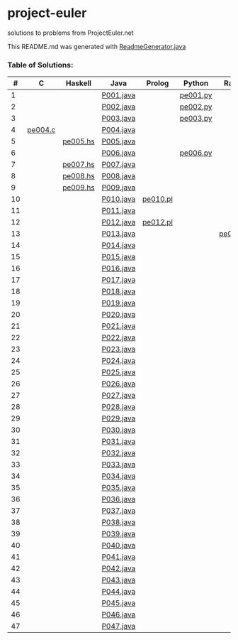 # project-euler
solutions to problems from ProjectEuler.net

This README.md was generated with [ReadmeGenerator.java](https://github.com/pepers/project-euler/blob/master/java/src/main/java/ReadmeGenerator.java)

### Table of Solutions:
| # | C | Haskell | Java | Prolog | Python | Racket | 
| --- | --- | --- | --- | --- | --- | --- | 
| 1 |  |  | [P001.java](https://github.com/pepers/project-euler/blob/master/java/src/main/java/P001.java) |  | [pe001.py](https://github.com/pepers/project-euler/blob/master/python/pe001.py) |  | 
| 2 |  |  | [P002.java](https://github.com/pepers/project-euler/blob/master/java/src/main/java/P002.java) |  | [pe002.py](https://github.com/pepers/project-euler/blob/master/python/pe002.py) |  | 
| 3 |  |  | [P003.java](https://github.com/pepers/project-euler/blob/master/java/src/main/java/P003.java) |  | [pe003.py](https://github.com/pepers/project-euler/blob/master/python/pe003.py) |  | 
| 4 | [pe004.c](https://github.com/pepers/project-euler/blob/master/c/pe004.c) |  | [P004.java](https://github.com/pepers/project-euler/blob/master/java/src/main/java/P004.java) |  |  |  | 
| 5 |  | [pe005.hs](https://github.com/pepers/project-euler/blob/master/haskell/pe005.hs) | [P005.java](https://github.com/pepers/project-euler/blob/master/java/src/main/java/P005.java) |  |  |  | 
| 6 |  |  | [P006.java](https://github.com/pepers/project-euler/blob/master/java/src/main/java/P006.java) |  | [pe006.py](https://github.com/pepers/project-euler/blob/master/python/pe006.py) |  | 
| 7 |  | [pe007.hs](https://github.com/pepers/project-euler/blob/master/haskell/pe007.hs) | [P007.java](https://github.com/pepers/project-euler/blob/master/java/src/main/java/P007.java) |  |  |  | 
| 8 |  | [pe008.hs](https://github.com/pepers/project-euler/blob/master/haskell/pe008.hs) | [P008.java](https://github.com/pepers/project-euler/blob/master/java/src/main/java/P008.java) |  |  |  | 
| 9 |  | [pe009.hs](https://github.com/pepers/project-euler/blob/master/haskell/pe009.hs) | [P009.java](https://github.com/pepers/project-euler/blob/master/java/src/main/java/P009.java) |  |  |  | 
| 10 |  |  | [P010.java](https://github.com/pepers/project-euler/blob/master/java/src/main/java/P010.java) | [pe010.pl](https://github.com/pepers/project-euler/blob/master/prolog/pe010.pl) |  |  | 
| 11 |  |  | [P011.java](https://github.com/pepers/project-euler/blob/master/java/src/main/java/P011.java) |  |  |  | 
| 12 |  |  | [P012.java](https://github.com/pepers/project-euler/blob/master/java/src/main/java/P012.java) | [pe012.pl](https://github.com/pepers/project-euler/blob/master/prolog/pe012.pl) |  |  | 
| 13 |  |  | [P013.java](https://github.com/pepers/project-euler/blob/master/java/src/main/java/P013.java) |  |  | [pe013.rkt](https://github.com/pepers/project-euler/blob/master/racket/pe013.rkt) | 
| 14 |  |  | [P014.java](https://github.com/pepers/project-euler/blob/master/java/src/main/java/P014.java) |  |  |  | 
| 15 |  |  | [P015.java](https://github.com/pepers/project-euler/blob/master/java/src/main/java/P015.java) |  |  |  | 
| 16 |  |  | [P016.java](https://github.com/pepers/project-euler/blob/master/java/src/main/java/P016.java) |  |  |  | 
| 17 |  |  | [P017.java](https://github.com/pepers/project-euler/blob/master/java/src/main/java/P017.java) |  |  |  | 
| 18 |  |  | [P018.java](https://github.com/pepers/project-euler/blob/master/java/src/main/java/P018.java) |  |  |  | 
| 19 |  |  | [P019.java](https://github.com/pepers/project-euler/blob/master/java/src/main/java/P019.java) |  |  |  | 
| 20 |  |  | [P020.java](https://github.com/pepers/project-euler/blob/master/java/src/main/java/P020.java) |  |  |  | 
| 21 |  |  | [P021.java](https://github.com/pepers/project-euler/blob/master/java/src/main/java/P021.java) |  |  |  | 
| 22 |  |  | [P022.java](https://github.com/pepers/project-euler/blob/master/java/src/main/java/P022.java) |  |  |  | 
| 23 |  |  | [P023.java](https://github.com/pepers/project-euler/blob/master/java/src/main/java/P023.java) |  |  |  | 
| 24 |  |  | [P024.java](https://github.com/pepers/project-euler/blob/master/java/src/main/java/P024.java) |  |  |  | 
| 25 |  |  | [P025.java](https://github.com/pepers/project-euler/blob/master/java/src/main/java/P025.java) |  |  |  | 
| 26 |  |  | [P026.java](https://github.com/pepers/project-euler/blob/master/java/src/main/java/P026.java) |  |  |  | 
| 27 |  |  | [P027.java](https://github.com/pepers/project-euler/blob/master/java/src/main/java/P027.java) |  |  |  | 
| 28 |  |  | [P028.java](https://github.com/pepers/project-euler/blob/master/java/src/main/java/P028.java) |  |  |  | 
| 29 |  |  | [P029.java](https://github.com/pepers/project-euler/blob/master/java/src/main/java/P029.java) |  |  |  | 
| 30 |  |  | [P030.java](https://github.com/pepers/project-euler/blob/master/java/src/main/java/P030.java) |  |  |  | 
| 31 |  |  | [P031.java](https://github.com/pepers/project-euler/blob/master/java/src/main/java/P031.java) |  |  |  | 
| 32 |  |  | [P032.java](https://github.com/pepers/project-euler/blob/master/java/src/main/java/P032.java) |  |  |  | 
| 33 |  |  | [P033.java](https://github.com/pepers/project-euler/blob/master/java/src/main/java/P033.java) |  |  |  | 
| 34 |  |  | [P034.java](https://github.com/pepers/project-euler/blob/master/java/src/main/java/P034.java) |  |  |  | 
| 35 |  |  | [P035.java](https://github.com/pepers/project-euler/blob/master/java/src/main/java/P035.java) |  |  |  | 
| 36 |  |  | [P036.java](https://github.com/pepers/project-euler/blob/master/java/src/main/java/P036.java) |  |  |  | 
| 37 |  |  | [P037.java](https://github.com/pepers/project-euler/blob/master/java/src/main/java/P037.java) |  |  |  | 
| 38 |  |  | [P038.java](https://github.com/pepers/project-euler/blob/master/java/src/main/java/P038.java) |  |  |  | 
| 39 |  |  | [P039.java](https://github.com/pepers/project-euler/blob/master/java/src/main/java/P039.java) |  |  |  | 
| 40 |  |  | [P040.java](https://github.com/pepers/project-euler/blob/master/java/src/main/java/P040.java) |  |  |  | 
| 41 |  |  | [P041.java](https://github.com/pepers/project-euler/blob/master/java/src/main/java/P041.java) |  |  |  | 
| 42 |  |  | [P042.java](https://github.com/pepers/project-euler/blob/master/java/src/main/java/P042.java) |  |  |  | 
| 43 |  |  | [P043.java](https://github.com/pepers/project-euler/blob/master/java/src/main/java/P043.java) |  |  |  | 
| 44 |  |  | [P044.java](https://github.com/pepers/project-euler/blob/master/java/src/main/java/P044.java) |  |  |  | 
| 45 |  |  | [P045.java](https://github.com/pepers/project-euler/blob/master/java/src/main/java/P045.java) |  |  |  | 
| 46 |  |  | [P046.java](https://github.com/pepers/project-euler/blob/master/java/src/main/java/P046.java) |  |  |  | 
| 47 |  |  | [P047.java](https://github.com/pepers/project-euler/blob/master/java/src/main/java/P047.java) |  |  |  | 
